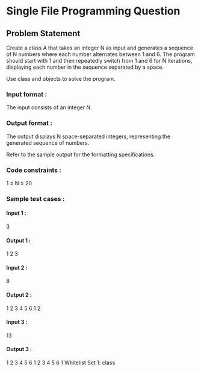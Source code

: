 # Single File Programming Question

## Problem Statement

Create a class A that takes an integer N as input and generates a sequence of N numbers where each number alternates between 1 and 6. The program should start with 1 and then repeatedly switch from 1 and 6 for N iterations, displaying each number in the sequence separated by a space.

Use class and objects to solve the program.

### Input format :

The input consists of an integer N.

### Output format :

The output displays N space-separated integers, representing the generated sequence of numbers.

Refer to the sample output for the formatting specifications.

### Code constraints :

1 ≤ N ≤ 20

### Sample test cases :

#### Input 1 :

3

#### Output 1 :

1 2 3

#### Input 2 :

8

#### Output 2 :

1 2 3 4 5 6 1 2

#### Input 3 :

13

#### Output 3 :

1 2 3 4 5 6 1 2 3 4 5 6 1
Whitelist
Set 1:
class
